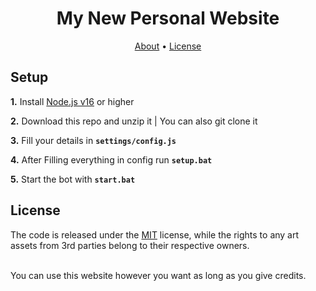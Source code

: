 <h1 align="center">My New Personal Website</h1>

<p align="center">
  <a href="#about">About</a>
  •
  <a href="#license">License</a>
  <br>
</p>

## Setup

**1.** Install [Node.js v16](https://nodejs.org/en/) or higher

**2.** Download this repo and unzip it | You can also git clone it

**3.** Fill your details in **`settings/config.js`**

**4.** After Filling everything in config run **`setup.bat`** 

**5.** Start the bot with **`start.bat`** 


## License

The code is released under the [MIT](https://github.com/ItsShaded/Discord.js-v14-Handler/blob/main/LICENSE)
license, while the rights to any art assets from 3rd parties belong to
their respective owners.

<br>
You can use this website however you want as long as you give credits.
